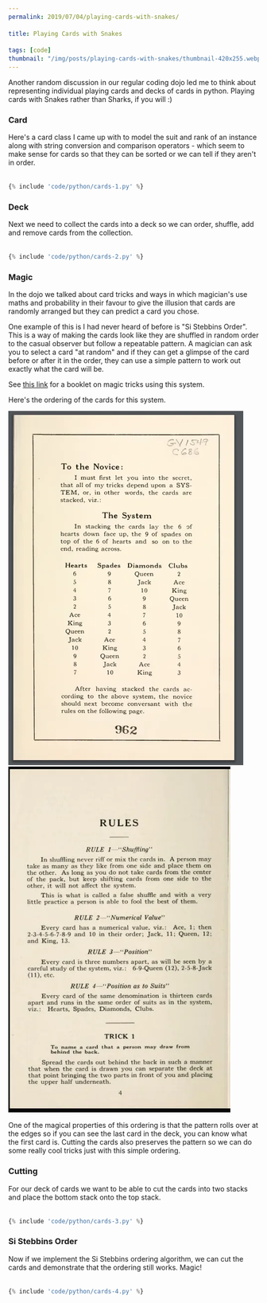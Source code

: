 ```yaml
---
permalink: 2019/07/04/playing-cards-with-snakes/

title: Playing Cards with Snakes

tags: [code]
thumbnail: "/img/posts/playing-cards-with-snakes/thumbnail-420x255.webp"
---
```


Another random discussion in our regular coding dojo led me to think about representing individual playing cards and decks of cards in python. Playing cards with Snakes rather than Sharks, if you will :)

### Card

Here's a card class I came up with to model the suit and rank of an instance along with string conversion and comparison operators - which seem to make sense for cards so that they can be sorted or we can tell if they aren't in order.

```python

{% include 'code/python/cards-1.py' %}

```

### Deck

Next we need to collect the cards into a deck so we can order, shuffle, add and remove cards from the collection.

```python

{% include 'code/python/cards-2.py' %}

```

### Magic

In the dojo we talked about card tricks and ways in which magician's use maths and probability in their favour to give the illusion that cards are randomly arranged but they can predict a card you chose.

One example of this is I had never heard of before is "Si Stebbins Order". This is a way of making the cards look like they are shuffled in random order to the casual observer but follow a repeatable pattern. A magician can ask you to select a card "at random" and if they can get a glimpse of the card before or after it in the order, they can use a simple pattern to work out exactly what the card will be.

See <a href="https://www.deceptionary.com/ftp/SStebbins.pdf">this link</a> for a booklet on magic tricks using this system.

Here's the ordering of the cards for this system.

<img src="/img/posts/playing-cards-with-snakes/sistebbins.webp" alt="booklet page 1" />

<img src="/img/posts/playing-cards-with-snakes/sirules.webp" alt="booklet page 2" />

One of the magical properties of this ordering is that the pattern rolls over at the edges so if you can see the last card in the deck, you can know what the first card is. Cutting the cards also preserves the pattern so we can do some really cool tricks just with this simple ordering.

### Cutting

For our deck of cards we want to be able to cut the cards into two stacks and place the bottom stack onto the top stack.

```python

{% include 'code/python/cards-3.py' %}

```

### Si Stebbins Order

Now if we implement the Si Stebbins ordering algorithm, we can cut the cards and demonstrate that the ordering still works. Magic!

```python

{% include 'code/python/cards-4.py' %}

```
